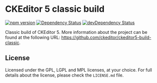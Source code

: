 CKEditor 5 classic build
========================================

[![npm version](https://badge.fury.io/js/%40ckeditor%2Fckeditor5-build-classic.svg)](https://www.npmjs.com/package/@ckeditor/ckeditor5-build-classic)
[![Dependency Status](https://david-dm.org/ckeditor/ckeditor5-build-classic/status.svg)](https://david-dm.org/ckeditor/ckeditor5-build-classic)
[![devDependency Status](https://david-dm.org/ckeditor/ckeditor5-build-classic/dev-status.svg)](https://david-dm.org/ckeditor/ckeditor5-build-classic?type=dev)

Classic build of CKEditor 5. More information about the project can be found at the following URL: <https://github.com/ckeditor/ckeditor5-build-classic>.

## License

Licensed under the GPL, LGPL and MPL licenses, at your choice. For full details about the license, please check the `LICENSE.md` file.
